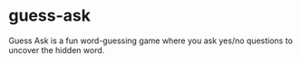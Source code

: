 # guess-ask
Guess Ask is a fun word-guessing game where you ask yes/no questions to uncover the hidden word.
